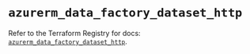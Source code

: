 # `azurerm_data_factory_dataset_http`

Refer to the Terraform Registry for docs: [`azurerm_data_factory_dataset_http`](https://registry.terraform.io/providers/hashicorp/azurerm/3.110.0/docs/resources/data_factory_dataset_http).
